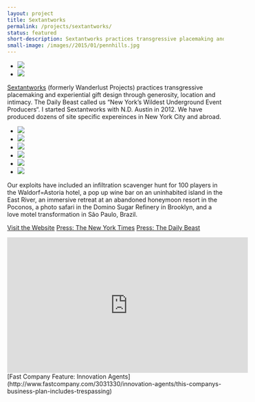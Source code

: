 ```yaml
---
layout: project
title: Sextantworks
permalink: /projects/sextantworks/
status: featured
short-description: Sextantworks practices transgressive placemaking and experiential gift design through generosity, location and intimacy.
small-image: /images//2015/01/pennhills.jpg
---
```





<ul class="medium-block-grid-2 small-block-grid-1">

<li>
<img src="{{ site.baseurl }}/images/projects/sextantworks/JR00925.jpeg" />
</li>

<li>
<img src="{{ site.baseurl }}/images/projects/sextantworks/JR00990.jpeg" />
</li>
</ul>

<a href="http://sextant.works" target="_blank">Sextantworks</a> (formerly Wanderlust Projects) practices transgressive placemaking and experiential gift design through generosity, location and intimacy. The Daily Beast called us “New York’s Wildest Underground Event Producers“. I started Sextantworks with N.D. Austin in 2012. We have produced dozens of site specific expereinces in New York City and abroad.



<ul class="medium-block-grid-2 small-block-grid-1">
    
<li>
<img src="{{ site.baseurl }}/images/projects/sextantworks/13-10-03SnugHarborParty014.jpg" />
</li>

<li>
<img src="{{ site.baseurl }}/images/projects/sextantworks/S0A5555.jpg" />
</li>

<li>
<img src="{{ site.baseurl }}/images/projects/sextantworks/13-03-19AmourObscurWoolworth040.jpg" />
</li>


<li>
<img src="{{ site.baseurl }}/images/projects/sextantworks/MG0824.jpg" />
</li>


<li>
<img src="{{ site.baseurl }}/images/projects/sextantworks/IMG0784sm.jpg" />
</li>


<li>
<img src="{{ site.baseurl }}/images/projects/sextantworks/wanderlustproject-75.jpg" />
</li>

</ul>


Our exploits have included an infiltration scavenger hunt for 100 players in the Waldorf=Astoria hotel, a pop up wine bar on an uninhabited island in the East River, an immersive retreat at an abandoned honeymoon resort in the Poconos, a photo safari in the Domino Sugar Refinery in Brooklyn, and a love motel transformation in São Paulo, Brazil.

<a href="http://sextant.works/" target="_blank" class="button small info">Visit the Website</a> <a href="http://www.nytimes.com/2014/12/28/nyregion/they-say-art-is-dead-in-new-york-theyre-wrong.html?_r=0" target="_blank" class="button small info">Press: The New York Times</a> <a href="http://www.thedailybeast.com/articles/2013/12/15/a-most-illegal-adventure-with-new-york-city-s-wildest-underground-event-planners.html" target="_blank" class="button small info">Press: The Daily Beast</a>


<div class="flex-video">
<iframe width="560" height="315" src="http://www.fastcompany.com/embed/2fc63950659bd?rel=1&src=embed&veggiemode=1" frameborder="0" scrolling="no" allowfullscreen></iframe>
[Fast Company Feature: Innovation Agents](http://www.fastcompany.com/3031330/innovation-agents/this-companys-business-plan-includes-trespassing)

</div>